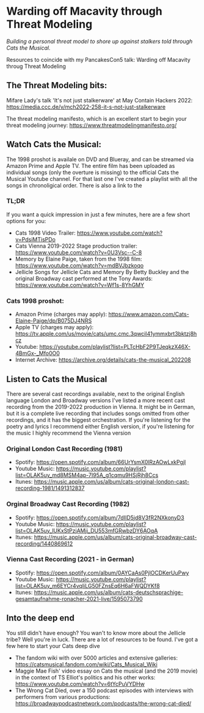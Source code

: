 # Warding off Macavity through Threat Modeling
*Building a personal threat model to shore up against stalkers told through Cats the Musical.*

Resources to coincide with my PancakesCon5 talk: Warding off Macavity throug Threat Modeling

## The Threat Modeling bits:
Mifare Lady's talk 'It's not just stalkerware' at May Contain Hackers 2022: https://media.ccc.de/v/mch2022-258-it-s-not-just-stalkerware

The threat modeling manifesto, which is an excellent start to begin your threat modeling journey: https://www.threatmodelingmanifesto.org/

## Watch Cats the Musical:
The 1998 proshot is availale on DVD and Blueray, and can be streamed via Amazon Prime and Apple TV. The entire film has been uploaded as individual songs (only the overture is missing) to the official Cats the Musical Youtube channel. For that last one I've created a playlist with all the songs in chronoligical order. There is also a link to the 

### TL;DR
If you want a quick impression in just a few minutes, here are a few short options for you:
* Cats 1998 Video Trailer: https://www.youtube.com/watch?v=PdsiMTisPDo
* Cats Vienna 2019-2022 Stage production trailer: https://www.youtube.com/watch?v=0U3Vsc--C-8
* Memory by Elaine Paige, taken from the 1998 film: https://www.youtube.com/watch?v=mdBVJbzkoqo
* Jellicle Songs for Jellicle Cats and Memory By Betty Buckley and the original Broadway cast performed at the Tony Awards: https://www.youtube.com/watch?v=Wf1s-8YhGMY 


### Cats 1998 proshot:
* Amazon Prime (charges may apply): https://www.amazon.com/Cats-Elaine-Paige/dp/B075DJ4NRS
* Apple TV (charges may apply): https://tv.apple.com/us/movie/cats/umc.cmc.3qwcil41ymmxbrt3bktzj8hcz
* Youtube: https://youtube.com/playlist?list=PLTcHbF2P9TJeqkzX46X-4BmGx-_Mfo0O0
* Internet Archive: https://archive.org/details/cats-the-musical_202208

## Listen to Cats the Musical
There are several cast recordings available, next to the original English language London and Broadway versions I've listed a more recent cast recording from the 2019-2022 production in Vienna. It might be in German, but it is a complete live recording that includes songs omitted from other recordings, and it has the biggest orchestration. If you're listening for the poetry and lyrics I recommend either English version, if you're listening for the music I highly recommend the Vienna version

### Original London Cast Recording (1981)
* Spotify: https://open.spotify.com/album/66UrYsmX0lRzAOwLxkPgjl
* Youtube Music: https://music.youtube.com/playlist?list=OLAK5uy_md8MSM4ap-7I95A_g1cqmu9HSjRjh8Ccs
* Itunes: https://music.apple.com/us/album/cats-original-london-cast-recording-1981/1491312837

### Orginal Broadway Cast Recording (1982)
* Spotify: https://open.spotify.com/album/7dIID5jd8V3fR2NXkonyD3
* Youtube Music: https://music.youtube.com/playlist?list=OLAK5uy_lUKxStPzjAMji_DU553mfGRwbzDY6AOqA
* Itunes: https://music.apple.com/us/album/cats-original-broadway-cast-recording/1440869612

### Vienna Cast Recording (2021 - in German)
* Spotify: https://open.spotify.com/album/0AYCaAs0PjlOCDKerUuPwy
* Youtube Music: https://music.youtube.com/playlist?list=OLAK5uy_m6EYCr4vqIiLG50FZnsEq6H6aFWQDYKf8
* Itunes: https://music.apple.com/us/album/cats-deutschsprachige-gesamtaufnahme-ronacher-2021-live/1595073790

## Into the deep end
You still didn't have enough? You wan't to know more about the Jellicle tribe? Well you're in luck. There are a lot of resources to be found. I've got a few here to start your Cats deep dive
* The fandom wiki with over 5000 articles and extensive galleries: https://catsmusical.fandom.com/wiki/Cats_Musical_Wiki
* Maggie Mae Fish' video essay on Cats the musical (and the 2019 movie) in the context of TS Elliot's politics and his other works: https://www.youtube.com/watch?v=6tYcPuVYDHw
* The Wrong Cat Died, over a 150 podcast episodes with interviews with performers from various productions: https://broadwaypodcastnetwork.com/podcasts/the-wrong-cat-died/

